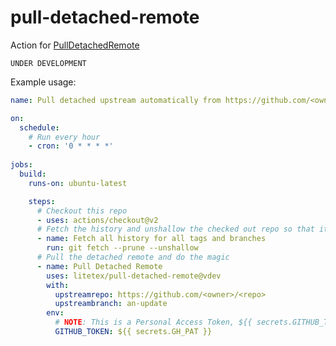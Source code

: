 # pull-detached-remote
Action for [PullDetachedRemote](https://github.com/litetex/PullDetachedRemote)

``UNDER DEVELOPMENT``

Example usage:

```YAML
name: Pull detached upstream automatically from https://github.com/<owner>/<repo>

on:
  schedule:
    # Run every hour
    - cron: '0 * * * *'
  
jobs:
  build:
    runs-on: ubuntu-latest

    steps:
      # Checkout this repo
      - uses: actions/checkout@v2
      # Fetch the history and unshallow the checked out repo so that it can be used
      - name: Fetch all history for all tags and branches
        run: git fetch --prune --unshallow
      # Pull the detached remote and do the magic
      - name: Pull Detached Remote
        uses: litetex/pull-detached-remote@vdev
        with:
          upstreamrepo: https://github.com/<owner>/<repo>
          upstreambranch: an-update
        env:
          # NOTE: This is a Personal Access Token, ${{ secrets.GITHUB_TOKEN }} has not enough permissions :(
          GITHUB_TOKEN: ${{ secrets.GH_PAT }}
```
